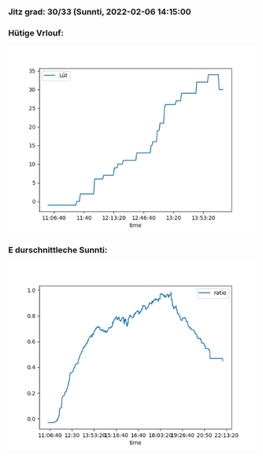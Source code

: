 ### Jitz grad: 30/33 (Sunnti, 2022-02-06 14:15:00

### Hütige Vrlouf:
![Graph](Today.png)

### E durschnittleche Sunnti:
![Graph](Sunnti.png)